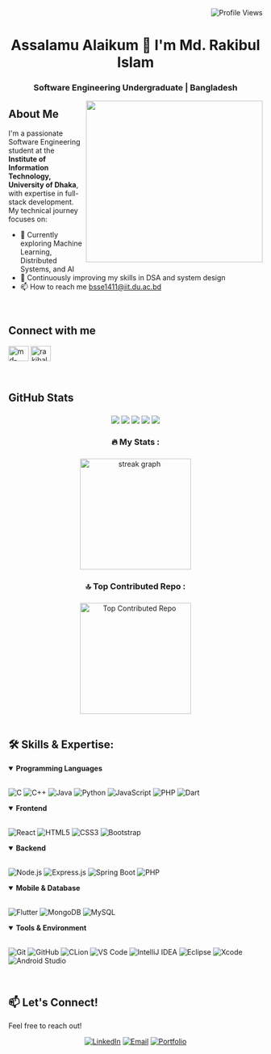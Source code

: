 <div align="right">
  <img src="https://komarev.com/ghpvc/?username=Rakibul1411&color=blue&style=flat-square" alt="Profile Views" />
</div>

<h1 align="center">Assalamu Alaikum 👋 I'm Md. Rakibul Islam</h1>
<h3 align="center">Software Engineering Undergraduate | Bangladesh</h3>

<img align="right" width="350" height="320" src="https://user-images.githubusercontent.com/74038190/229223263-cf2e4b07-2615-4f87-9c38-e37600f8381a.gif">

## About Me
I'm a passionate Software Engineering student at the **Institute of Information Technology, University of Dhaka**, with expertise in full-stack development. My technical journey focuses on:

- 🌱 Currently exploring Machine Learning, Distributed Systems, and AI
- 🚀 Continuously improving my skills in DSA and system design
- 📫 How to reach me bsse1411@iit.du.ac.bd

<br>

## Connect with me

<p align="left">
<a href="https://linkedin.com/in/md-rakibul-islam-33a706270" target="blank"><img align="center" src="https://raw.githubusercontent.com/rahuldkjain/github-profile-readme-generator/master/src/images/icons/Social/linked-in-alt.svg" alt="md-rakibul-islam-33a706270" height="30" width="40" /></a>
<a href="https://fb.com/rakibalnatiq" target="blank"><img align="center" src="https://raw.githubusercontent.com/rahuldkjain/github-profile-readme-generator/master/src/images/icons/Social/facebook.svg" alt="rakibalnatiq" height="30" width="40" /></a>
</p> <br>

## GitHub Stats

###

<div align="center">
  
![](http://github-profile-summary-cards.vercel.app/api/cards/profile-details?username=Rakibul1411&theme=merko)
![](http://github-profile-summary-cards.vercel.app/api/cards/repos-per-language?username=Rakibul1411&theme=merko)
![](http://github-profile-summary-cards.vercel.app/api/cards/most-commit-language?username=Rakibul1411&theme=merko)
![](http://github-profile-summary-cards.vercel.app/api/cards/stats?username=Rakibul1411&theme=merko)
![](http://github-profile-summary-cards.vercel.app/api/cards/productive-time?username=Rakibul1411&theme=merko&utcOffset=8)
</div>

###

<h3 align="center">🔥 My Stats :</h3>

###

<div align="center">
  <img src="https://streak-stats.demolab.com?user=Rakibul1411&locale=en&mode=daily&theme=merko&hide_border=false&border_radius=5&order=3" height="220" alt="streak graph"  />
</div>

###

<h3 align="center">🔝 Top Contributed Repo :</h3>

###

<div align="center">
  <img src="https://github-contributor-stats.vercel.app/api?username=Rakibul1411&limit=4&theme=merko&combine_all_yearly_contributions=true" align="center" height="220" alt="Top Contributed Repo"  />
</div>

<br>

###

## 🛠️ Skills & Expertise:

<details open>
<summary><b>Programming Languages</b></summary>
<br>
<p>
  <img alt="C" src="https://img.shields.io/badge/C-00599C?style=for-the-badge&logo=c&logoColor=white" />
  <img alt="C++" src="https://img.shields.io/badge/C++-00599C?style=for-the-badge&logo=c%2B%2B&logoColor=white" />
  <img alt="Java" src="https://img.shields.io/badge/Java-ED8B00?style=for-the-badge&logo=openjdk&logoColor=white" />
  <img alt="Python" src="https://img.shields.io/badge/Python-3776AB?style=for-the-badge&logo=python&logoColor=white" />
  <img alt="JavaScript" src="https://img.shields.io/badge/JavaScript-F7DF1E?style=for-the-badge&logo=javascript&logoColor=black" />
  <img alt="PHP" src="https://img.shields.io/badge/PHP-777BB4?style=for-the-badge&logo=php&logoColor=white" />
  <img alt="Dart" src="https://img.shields.io/badge/Dart-0175C2?style=for-the-badge&logo=dart&logoColor=white" />
</p>
</details>

<details open>
<summary><b>Frontend</b></summary>
<br>
<p>
  <img alt="React" src="https://img.shields.io/badge/React-61DAFB?style=for-the-badge&logo=react&logoColor=black" />
  <img alt="HTML5" src="https://img.shields.io/badge/HTML5-E34F26?style=for-the-badge&logo=html5&logoColor=white" />
  <img alt="CSS3" src="https://img.shields.io/badge/CSS3-1572B6?style=for-the-badge&logo=css3&logoColor=white" />
  <img alt="Bootstrap" src="https://img.shields.io/badge/Bootstrap-563D7C?style=for-the-badge&logo=bootstrap&logoColor=white" />
</p>
</details>

<details open>
<summary><b>Backend</b></summary>
<br>
<p>
  <img alt="Node.js" src="https://img.shields.io/badge/Node.js-339933?style=for-the-badge&logo=node.js&logoColor=white" />
  <img alt="Express.js" src="https://img.shields.io/badge/Express.js-000000?style=for-the-badge&logo=express&logoColor=white" />
  <img alt="Spring Boot" src="https://img.shields.io/badge/Spring_Boot-6DB33F?style=for-the-badge&logo=spring-boot&logoColor=white" />
  <img alt="PHP" src="https://img.shields.io/badge/PHP-777BB4?style=for-the-badge&logo=php&logoColor=white" />
</p>
</details>

<details open>
<summary><b>Mobile & Database</b></summary>
<br>
<p>
  <img alt="Flutter" src="https://img.shields.io/badge/Flutter-02569B?style=for-the-badge&logo=flutter&logoColor=white" />
  <img alt="MongoDB" src="https://img.shields.io/badge/MongoDB-47A248?style=for-the-badge&logo=mongodb&logoColor=white" />
  <img alt="MySQL" src="https://img.shields.io/badge/MySQL-4479A1?style=for-the-badge&logo=mysql&logoColor=white" />
</p>
</details>

<details open>
<summary><b>Tools & Environment</b></summary>
<br>
<p>
  <img alt="Git" src="https://img.shields.io/badge/Git-F05032?style=for-the-badge&logo=git&logoColor=white" />
  <img alt="GitHub" src="https://img.shields.io/badge/GitHub-181717?style=for-the-badge&logo=github&logoColor=white" />
  <img alt="CLion" src="https://img.shields.io/badge/CLion-000000?style=for-the-badge&logo=clion&logoColor=white" />
  <img alt="VS Code" src="https://img.shields.io/badge/VS_Code-007ACC?style=for-the-badge&logo=visual-studio-code&logoColor=white" />
  <img alt="IntelliJ IDEA" src="https://img.shields.io/badge/IntelliJ_IDEA-000000?style=for-the-badge&logo=intellij-idea&logoColor=white" />
  <img alt="Eclipse" src="https://img.shields.io/badge/Eclipse-2C2255?style=for-the-badge&logo=eclipse&logoColor=white" />
  <img alt="Xcode" src="https://img.shields.io/badge/Xcode-147EFB?style=for-the-badge&logo=xcode&logoColor=white" />
  <img alt="Android Studio" src="https://img.shields.io/badge/Android_Studio-3DDC84?style=for-the-badge&logo=android-studio&logoColor=white" />
</p>
</details>

<br>

## 📫 Let's Connect!

<p>Feel free to reach out!</p>

<div align="center">
  
  [![LinkedIn](https://img.shields.io/badge/Let's_connect_on_LinkedIn-0077B5?style=for-the-badge&logo=linkedin&logoColor=white)](https://linkedin.com/in/md-rakibul-islam-33a706270)
  [![Email](https://img.shields.io/badge/Send_me_an_email-D14836?style=for-the-badge&logo=gmail&logoColor=white)](mailto:bsse1411@iit.du.ac.bd)
  [![Portfolio](https://img.shields.io/badge/Portfolio-Coming_Soon-4285F4?style=for-the-badge&logo=google-chrome&logoColor=white)](#)
  
</div>
